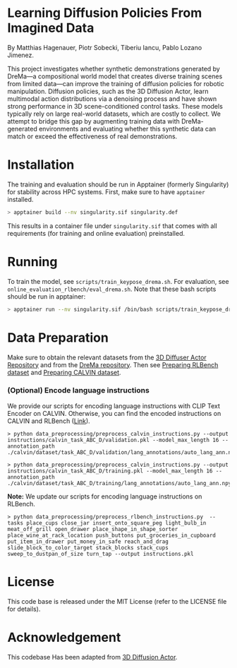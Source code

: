 # Learning Diffusion Policies From Imagined Data
By Matthias Hagenauer, Piotr Sobecki, Tiberiu Iancu, Pablo Lozano Jimenez.

This project investigates whether synthetic demonstrations generated by DreMa—a compositional world model that creates diverse training scenes from limited data—can improve the training of diffusion policies for robotic manipulation. Diffusion policies, such as the 3D Diffusion Actor, learn multimodal action distributions via a denoising process and have shown strong performance in 3D scene-conditioned control tasks. These models typically rely on large real-world datasets, which are costly to collect. We attempt to bridge this gap by augmenting training data with DreMa-generated environments and evaluating whether this synthetic data can match or exceed the effectiveness of real demonstrations.


# Installation
The training and evaluation should be run in Apptainer (formerly Singularity) for stability across HPC systems. First, make sure to have `apptainer` installed.

```bash
> apptainer build --nv singularity.sif singularity.def
```
This results in a container file under `singularity.sif` that comes with all requirements (for training and online evaluation) preinstalled.

# Running

To train the model, see `scripts/train_keypose_drema.sh`. For evaluation, see `online_evaluation_rlbench/eval_drema.sh`. Note that these bash scripts should be run in apptainer:

```bash
> apptainer run --nv singularity.sif /bin/bash scripts/train_keypose_drema.sh
```

# Data Preparation

Make sure to obtain the relevant datasets from the [3D Diffuser Actor Repository](https://huggingface.co/katefgroup/3d_diffuser_actor/tree/main) and from the [DreMa repository](https://github.com/nickgkan/3d_diffuser_actor). Then see [Preparing RLBench dataset](./docs/DATA_PREPARATION_RLBENCH.md) and [Preparing CALVIN dataset](./docs/DATA_PREPARATION_CALVIN.md).


### (Optional) Encode language instructions

We provide our scripts for encoding language instructions with CLIP Text Encoder on CALVIN.  Otherwise, you can find the encoded instructions on CALVIN and RLBench ([Link](https://huggingface.co/katefgroup/3d_diffuser_actor/blob/main/instructions.zip)).
```
> python data_preprocessing/preprocess_calvin_instructions.py --output instructions/calvin_task_ABC_D/validation.pkl --model_max_length 16 --annotation_path ./calvin/dataset/task_ABC_D/validation/lang_annotations/auto_lang_ann.npy

> python data_preprocessing/preprocess_calvin_instructions.py --output instructions/calvin_task_ABC_D/training.pkl --model_max_length 16 --annotation_path ./calvin/dataset/task_ABC_D/training/lang_annotations/auto_lang_ann.npy
```

**Note:** We update our scripts for encoding language instructions on RLBench.
```
> python data_preprocessing/preprocess_rlbench_instructions.py  --tasks place_cups close_jar insert_onto_square_peg light_bulb_in meat_off_grill open_drawer place_shape_in_shape_sorter place_wine_at_rack_location push_buttons put_groceries_in_cupboard put_item_in_drawer put_money_in_safe reach_and_drag slide_block_to_color_target stack_blocks stack_cups sweep_to_dustpan_of_size turn_tap --output instructions.pkl
```

# License
This code base is released under the MIT License (refer to the LICENSE file for details).

# Acknowledgement
This codebase Has been adapted from [3D Diffusion Actor](https://github.com/nickgkan/3d_diffuser_actor).
